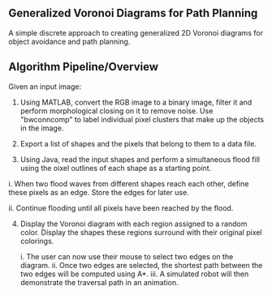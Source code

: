 ## Generalized Voronoi Diagrams for Path Planning

A simple discrete approach to creating generalized 2D Voronoi diagrams for object avoidance and path planning. 

## Algorithm Pipeline/Overview

Given an input image:

1. Using MATLAB, convert the RGB image to a binary image, filter it and perform morphological closing on it to remove noise. 
   Use "bwconncomp" to label individual pixel clusters that make up the objects in the image.
   
2. Export a list of shapes and the pixels that belong to them to a data file.

3. Using Java, read the input shapes and perform a simultaneous flood fill using the oixel outlines of each shape as a starting point.

  i. When two flood waves from different shapes reach each other, define these pixels as an edge. Store the edges for later use.
  
  ii. Continue flooding until all pixels have been reached by the flood.
  
4. Display the Voronoi diagram with each region assigned to a random color. Display the shapes these regions surround with their
    original pixel colorings. 
    
    i. The user can now use their mouse to select two edges on the diagram. 
    ii. Once two edges are selected, the shortest path between the two edges will be computed using A*. 
    iii. A simulated robot will then demonstrate the traversal path in an animation.
